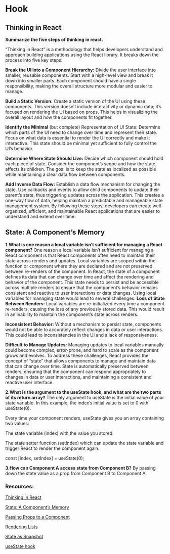 # Hook

## Thinking in React

**Summarize the five steps of thinking in react.**

“Thinking in React” is a methodology that helps developers understand and approach building applications using the React library. It breaks down the process into five key steps:

**Break the UI Into a Component Hierarchy:** Divide the user interface into smaller, reusable components. Start with a high-level view and break it down into smaller parts. Each component should have a single responsibility, making the overall structure more modular and easier to manage.

**Build a Static Version:** Create a static version of the UI using these components. This version doesn’t include interactivity or dynamic data; it’s focused on rendering the UI based on props. This helps in visualizing the overall layout and how the components fit together.

**Identify the Minimal** (but complete) Representation of UI State: Determine which parts of the UI need to change over time and represent their state. Focus on what data is essential to render the UI correctly and make it interactive. This state should be minimal yet sufficient to fully control the UI’s behavior.

**Determine Where State Should Live:** Decide which component should hold each piece of state. Consider the component’s scope and how the state affects its children. The goal is to keep the state as localized as possible while maintaining a clear data flow between components.

**Add Inverse Data Flow:** Establish a data flow mechanism for changing the state. Use callbacks and events to allow child components to update their parent’s state, thus triggering updates across the application. This creates a one-way flow of data, helping maintain a predictable and manageable state management system. By following these steps, developers can create well-organized, efficient, and maintainable React applications that are easier to understand and extend over time. 



## State: A Component’s Memory

**1.What is one reason a local variable isn’t sufficient for managing a React component?**
One reason a local variable isn’t sufficient for managing a React component is that React components often need to maintain their state across renders and updates. Local variables are scoped within the function or component where they are declared and are not preserved between re-renders of the component. In React, the state of a component defines its data that can change over time and affect the rendering and behavior of the component. This state needs to persist and be accessible across multiple renders to ensure that the component’s behavior remains consistent and reactive to user interactions or data changes. Using local variables for managing state would lead to several challenges:
**Loss of State Between Renders:** Local variables are re-initialized every time a component re-renders, causing the loss of any previously stored data. This would result in an inability to maintain the component’s state across renders.

**Inconsistent Behavior:** Without a mechanism to persist state, components would not be able to accurately reflect changes in data or user interactions. This could lead to inconsistencies in the UI and a lack of responsiveness.

**Difficult to Manage Updates:** Managing updates to local variables manually could become complex, error-prone, and hard to scale as the component grows and evolves. To address these challenges, React provides the concept of “state” that allows components to manage and maintain data that can change over time. State is automatically preserved between renders, ensuring that the component can respond appropriately to changes in data or user interactions, and maintaining a consistent and reactive user interface.


**2.What is the argument to the useState hook, and what are the two parts of its return array?**
The only argument to useState is the initial value of your state variable. In this example, the index’s initial value is set to 0 with useState(0).

Every time your component renders, useState gives you an array containing two values:

The state variable (index) with the value you stored.

The state setter function (setIndex) which can update the state variable and trigger React to render the component again.

const [index, setIndex] = useState(0);

**3.How can Component A access state from Component B?**
By passing down the state value as a prop from Component B to Component A.





### Resources:
 [Thinking in React](https://react.dev/learn/thinking-in-react)

[State: A Component’s Memory](https://react.dev/learn/state-a-components-memory)

[Passing Props to a Component](https://react.dev/learn/passing-props-to-a-component)

[Rendering Lists](https://react.dev/learn/rendering-lists)

[State as Snapshot](https://react.dev/learn/state-as-a-snapshot)

[useState hook](https://react.dev/reference/react/useState)